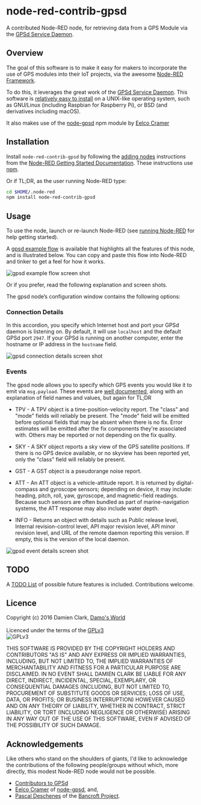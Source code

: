 # node-red-contrib-gpsd

A contributed Node-RED node, for retrieving data from a GPS Module via the
[GPSd Service Daemon](http://www.catb.org/gpsd/).

## Overview
The goal of this software is to make it easy for makers to incorporate the use
of GPS modules into their IoT projects, via the awesome
[Node-RED Framework](http://nodered.org/).

To do this, it leverages the great work of the
[GPSd Service Daemon](http://www.catb.org/gpsd/).  This software is
[relatively easy to install](http://www.catb.org/gpsd/installation.html) on a
UNIX-like operating system, such as GNU/Linux (including Raspbian for Raspberry
Pi), or BSD (and derivatives including macOS).

It also makes use of the [node-gpsd](https://github.com/eelcocramer/node-gpsd)
npm module by [Eelco Cramer](https://github.com/eelcocramer)

## Installation

Install `node-red-contrib-gpsd` by following the
[adding nodes](http://nodered.org/docs/getting-started/adding-nodes)
instructions from the
[Node-RED Getting Started Documentation](http://nodered.org/docs/getting-started/).
These instructions use [npm](https://www.npmjs.com/).

Or if TL;DR, as the user running Node-RED type:

```bash
cd $HOME/.node-red
npm install node-red-contrib-gpsd
```

## Usage

To use the node, launch or re-launch Node-RED (see
[running Node-RED](http://nodered.org/docs/getting-started/running.html) for
help getting started).

A [gpsd example flow](https://raw.githubusercontent.com/damoclark/node-red-contrib-gpsd/master/examples/node-red-contrib-gpsd-example-flow.json) is available
that highlights all the features of this node, and is illustrated below.  You
can copy and paste this flow into Node-RED and tinker to get a feel for how it
works.

![gpsd example flow screen shot](https://raw.githubusercontent.com/damoclark/node-red-contrib-gpsd/master/examples/node-red-contrib-gpsd-example-flow.png)

Or if you prefer, read the following explanation and screen shots.

The gpsd node&rsquo;s configuration window contains the following options:

### Connection Details

In this accordion, you specify which Internet host and port your GPSd daemon
is listening on.  By default, it will use `localhost` and the default GPSd
port `2947`.  If your GPSd is running on another computer, enter the hostname or
IP address in the `hostname` field.

![gpsd connection details screen shot](https://raw.githubusercontent.com/damoclark/node-red-contrib-gpsd/master/examples/node-red-contrib-gpsd-connection-details.png)

### Events

The gpsd node allows you to specify which GPS events you would like it to
emit via `msg.payload`.  These events are
[well documented](http://www.catb.org/gpsd/gpsd_json.html), along with an
explanation of field names and values, but again for TL;DR

* TPV - A TPV object is a time-position-velocity report. The "class" and "mode"
	fields will reliably be present. The "mode" field will be emitted before
	optional fields that may be absent when there is no fix. Error estimates will
	be emitted after the fix components they're associated with. Others may be
	reported or not depending on the fix quality.
	
* SKY - A SKY object reports a sky view of the GPS satellite positions. If there
	is no GPS device available, or no skyview has been reported yet, only the
	"class" field will reliably be present.
	
* GST - A GST object is a pseudorange noise report.

* ATT - An ATT object is a vehicle-attitude report. It is returned by
	digital-compass and gyroscope sensors; depending on device, it may include:
	heading, pitch, roll, yaw, gyroscope, and magnetic-field readings. Because
	such sensors are often bundled as part of marine-navigation systems, the ATT
	response may also include water depth.

* INFO - Returns an object with details such as Public release level, Internal
	revision-control level, API major revision level, API minor revision level,
	and URL of the remote daemon reporting this version. If empty, this is the
	version of the local daemon.

![gpsd event details screen shot](https://raw.githubusercontent.com/damoclark/node-red-contrib-gpsd/master/examples/node-red-contrib-gpsd-event-details.png)

## TODO

A [TODO List](https://raw.githubusercontent.com/damoclark/node-red-contrib-gpsd/master/TODO.md) of possible future features is included.  Contributions
welcome.

## Licence
Copyright (c) 2016 Damien Clark, [Damo's World](https://damos.world)<br/> <br/>
Licenced under the terms of the
[GPLv3](https://www.gnu.org/licenses/gpl.txt)<br/>
![GPLv3](https://www.gnu.org/graphics/gplv3-127x51.png "GPLv3")

THIS SOFTWARE IS PROVIDED BY THE COPYRIGHT HOLDERS AND CONTRIBUTORS "AS IS" AND
ANY EXPRESS OR IMPLIED WARRANTIES, INCLUDING, BUT NOT LIMITED TO, THE IMPLIED
WARRANTIES OF MERCHANTABILITY AND FITNESS FOR A PARTICULAR PURPOSE ARE
DISCLAIMED. IN NO EVENT SHALL DAMIEN CLARK BE LIABLE FOR ANY DIRECT,
INDIRECT, INCIDENTAL, SPECIAL, EXEMPLARY, OR CONSEQUENTIAL DAMAGES (INCLUDING,
BUT NOT LIMITED TO, PROCUREMENT OF SUBSTITUTE GOODS OR SERVICES; LOSS OF USE,
DATA, OR PROFITS; OR BUSINESS INTERRUPTION) HOWEVER CAUSED AND ON ANY THEORY OF
LIABILITY, WHETHER IN CONTRACT, STRICT LIABILITY, OR TORT (INCLUDING NEGLIGENCE
OR OTHERWISE) ARISING IN ANY WAY OUT OF THE USE OF THIS SOFTWARE, EVEN IF
ADVISED OF THE POSSIBILITY OF SUCH DAMAGE.

## Acknowledgements

Like others who stand on the shoulders of giants, I'd like to acknowledge
the contributions of the following people/groups without which, more directly,
this modest Node-RED node would not be possible.

* [Contributors to GPSd](http://www.catb.org/gpsd/history.html)
* [Eelco Cramer](https://github.com/eelcocramer) of
[node-gpsd](https://github.com/eelcocramer/node-gpsd), and,
* [Pascal Deschenes](http://github.com/pdeschen) of the
[Bancroft Project](http://github.com/pdeschen/bancroft).

